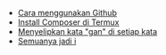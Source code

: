 - [Cara menggunakan Github](/kode/github)
- [Install Composer di Termux](/kode/composer)
- [Menyelipkan kata "gan" di setiap kata](/kode/gan)
- [Semuanya jadi i](/kode/i)